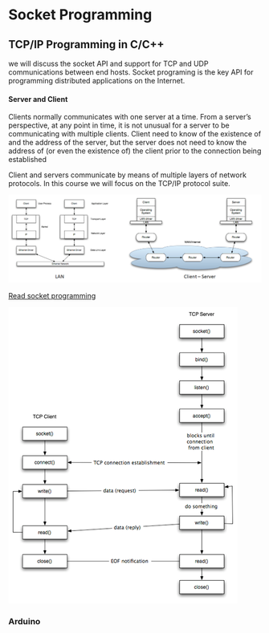 # Socket Programming

## TCP/IP Programming in C/C++

we will discuss the socket API and support for TCP and UDP communications between end hosts. Socket programing is the key API for programming distributed applications on the Internet.

#### Server and Client

Clients normally communicates with one server at a time. From a server’s perspective, at any point in time, it is not unusual for a server to be communicating with multiple clients. Client need to know of the existence of and the address of the server, but the server does not need to know the address of (or even the existence of) the client prior to the connection being established

Client and servers communicate by means of multiple layers of network protocols. In this course we will focus on the TCP/IP protocol suite.

![](<../../.gitbook/assets/image (115) (1) (1).png>)

[Read socket programming](https://www.cs.dartmouth.edu/\~campbell/cs60/socketprogramming.html)

![](<../../.gitbook/assets/image (114) (1).png>)

###

### Arduino
